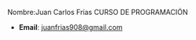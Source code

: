 Nombre:Juan Carlos Frías
CURSO DE PROGRAMACIÓN
- **Email**: [juanfrias908@gmail.com](mailto:juanfrias908@gmail.com)